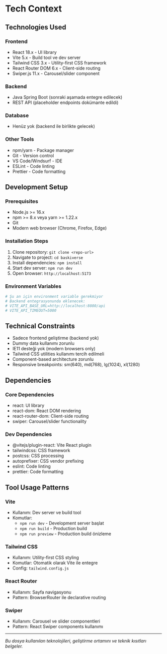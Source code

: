 # Tech Context

## Technologies Used
### Frontend
- React 18.x - UI library
- Vite 5.x - Build tool ve dev server
- Tailwind CSS 3.x - Utility-first CSS framework
- React Router DOM 6.x - Client-side routing
- Swiper.js 11.x - Carousel/slider component

### Backend
- Java Spring Boot (sonraki aşamada entegre edilecek)
- REST API (placeholder endpoints dokümante edildi)

### Database
- Henüz yok (backend ile birlikte gelecek)

### Other Tools
- npm/yarn - Package manager
- Git - Version control
- VS Code/Windsurf - IDE
- ESLint - Code linting
- Prettier - Code formatting

## Development Setup
### Prerequisites
- Node.js >= 16.x
- npm >= 8.x veya yarn >= 1.22.x
- Git
- Modern web browser (Chrome, Firefox, Edge)

### Installation Steps
1. Clone repository: `git clone <repo-url>`
2. Navigate to project: `cd baskiverse`
3. Install dependencies: `npm install`
4. Start dev server: `npm run dev`
5. Open browser: `http://localhost:5173`

### Environment Variables
```bash
# Şu an için environment variable gerekmiyor
# Backend entegrasyonunda eklenecek:
# VITE_API_BASE_URL=http://localhost:8080/api
# VITE_API_TIMEOUT=5000
```

## Technical Constraints
- Sadece frontend geliştirme (backend yok)
- Dummy data kullanımı zorunlu
- IE11 desteği yok (modern browsers only)
- Tailwind CSS utilities kullanımı tercih edilmeli
- Component-based architecture zorunlu
- Responsive breakpoints: sm(640), md(768), lg(1024), xl(1280)

## Dependencies
### Core Dependencies
- react: UI library
- react-dom: React DOM rendering
- react-router-dom: Client-side routing
- swiper: Carousel/slider functionality

### Dev Dependencies
- @vitejs/plugin-react: Vite React plugin
- tailwindcss: CSS framework
- postcss: CSS processing
- autoprefixer: CSS vendor prefixing
- eslint: Code linting
- prettier: Code formatting

## Tool Usage Patterns
### Vite
- Kullanım: Dev server ve build tool
- Komutlar:
  - `npm run dev` - Development server başlat
  - `npm run build` - Production build
  - `npm run preview` - Production build önizleme

### Tailwind CSS
- Kullanım: Utility-first CSS styling
- Komutlar: Otomatik olarak Vite ile entegre
- Config: `tailwind.config.js`

### React Router
- Kullanım: Sayfa navigasyonu
- Pattern: BrowserRouter ile declarative routing

### Swiper
- Kullanım: Carousel ve slider componentleri
- Pattern: React Swiper components kullanımı

---
*Bu dosya kullanılan teknolojileri, geliştirme ortamını ve teknik kısıtları belgeler.*
